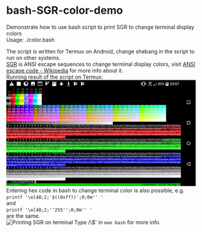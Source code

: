 # bash-SGR-color-demo
Demonstrate how to use bash script to print SGR to change terminal display colors  
Usage: ./color.bash  

The script is written for Termux on Android, change shebang in the script to run on other systems.  
[SGR](https://en.wikipedia.org/wiki/ANSI_escape_code#SGR_(Select_Graphic_Rendition)_parameters) is ANSI escape sequences to change terminal display colors, visit
[ANSI escape code - Wikipedia](https://en.wikipedia.org/wiki/ANSI_escape_code#Colors) for more info about it.  
Running result of the script on Termux:![Running result of the script on Termux](outputOnTermux.png)  
Entering hex code in bash to change terminal color is also possible, e.g.  
```printf '\e[48;2;'$((0xff))';0;0m'' '```  
and  
```printf '\e[48;2;''255'';0;0m'' '```  
are the same.  
![Printing SGR on terminal](hexBash.png)
Type /\\$' in ```man bash``` for more info.
